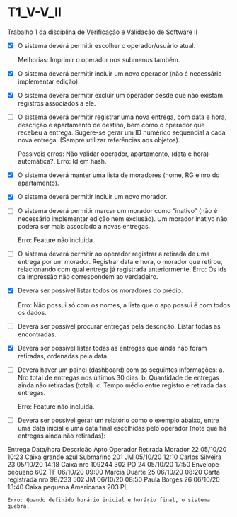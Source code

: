 # T1_V-V_II
Trabalho 1 da disciplina de Verificação e Validação de Software II

- [x] O sistema deverá permitir escolher o operador/usuário atual.
    
    Melhorias: Imprimir o operador nos submenus também.

- [x] O sistema deverá permitir incluir um novo operador (não é necessário
implementar edição).

- [x] O sistema deverá permitir excluir um operador desde que não existam registros associados a ele.

- [ ] O sistema deverá permitir registrar uma nova entrega, com data e hora, descrição e apartamento de destino, bem como o operador que recebeu a entrega. Sugere-se gerar um ID numérico sequencial a cada nova entrega. (Sempre utilizar referências aos objetos).
    
    Possiveis erros: Não validar operador, apartamento, (data e hora) automática?.
    Erro: Id em hash.

- [x] O sistema deverá manter uma lista de moradores (nome, RG e nro do
apartamento).

- [x] O sistema deverá permitir incluir um novo morador.

- [ ] O sistema deverá permitir marcar um morador como “inativo” (não é necessário
implementar edição nem exclusão). Um morador inativo não poderá ser mais
associado a novas entregas.
    
    Erro: Feature não incluida.

- [ ] O sistema deverá permitir ao operador registrar a retirada de uma entrega por um
morador. Registrar data e hora, o morador que retirou, relacionando com qual
entrega já registrada anteriormente.
    Erro: Os ids da impressão não correspondem ao verdadeiro.

- [x] Deverá ser possível listar todos os moradores do prédio.

    Erro: Não possui só com os nomes, a lista que o app possui é com todos os dados.

- [ ] Deverá ser possível procurar entregas pela descrição. Listar todas as encontradas.

- [x] Deverá ser possível listar todas as entregas que ainda não foram retiradas,
ordenadas pela data.

- [ ] Deverá haver um painel (dashboard) com as seguintes informações:
a. Nro total de entregas nos últimos 30 dias.
b. Quantidade de entregas ainda não retiradas (total).
c. Tempo médio entre registro e retirada das entregas.
    
    Erro: Feature não incluida.

- [ ] Deverá ser possível gerar um relatório como o exemplo abaixo, entre uma data
inicial e uma data final escolhidas pelo operador (note que há entregas ainda não
retiradas):

Entrega Data/hora Descrição Apto Operador Retirada Morador
22 05/10/20 10:23 Caixa grande azul Submarino 201 JM 05/10/20 12:10 Carlos Silveira
23 05/10/20 14:18 Caixa nro 109244 302 PO
24 05/10/20 17:50 Envelope pequeno 602 TF 06/10/20 09:00 Marcia Duarte
25 06/10/20 08:20 Carta registrada nro 98/233 502 JM 06/10/20 08:50 Paula Borges
26 06/10/20 13:40 Caixa pequena Americanas 203 PL

    Erro: Quando definido horário inicial e horário final, o sistema quebra. 
